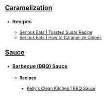## [Caramelization](https://en.wikipedia.org/wiki/Caramelization)
- ### Recipes
	- [Serious Eats | Toasted Sugar Recipe](https://www.seriouseats.com/dry-toasted-sugar-granulated-caramel-recipe)
	- [Serious Eats | How to Caramelize Onions](https://www.seriouseats.com/caramelized-onions)
## [Sauce](https://en.wikipedia.org/wiki/Sauce)
- ### [Barbecue (BBQ) Sauce](https://en.wikipedia.org/wiki/Barbecue_sauce)
	- #### Recipes
		- [Kelly's Clean Kitchen | BBQ Sauce](https://kellyscleankitchen.com/2023/06/20/bbq-sauce-updated/)